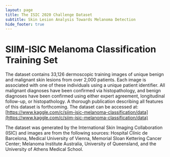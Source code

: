 ```yaml
---
layout: page
title: The ISIC 2020 Challenge Dataset
subtitle: Skin Lesion Analysis Towards Melanoma Detection
hide_footer: true
---
```


# SIIM-ISIC Melanoma Classification Training Set

The dataset contains 33,126 dermoscopic training images of unique benign and malignant skin lesions from over 2,000 patients. Each image is associated with one of these individuals using a unique patient identifier. All malignant diagnoses have been confirmed via histopathology, and benign diagnoses have been confirmed using either expert agreement, longitudinal follow-up, or histopathology. A thorough publication describing all features of this dataset is forthcoming. The dataset can be accessed at: [https://www.kaggle.com/c/siim-isic-melanoma-classification/data](https://www.kaggle.com/c/siim-isic-melanoma-classification/data)

The dataset was generated by the International Skin Imaging Collaboration (ISIC) and images are from the following sources: Hospital Clínic de Barcelona, Medical University of Vienna, Memorial Sloan Kettering Cancer Center; Melanoma Institute Australia, University of Queensland, and the University of Athens Medical School.
